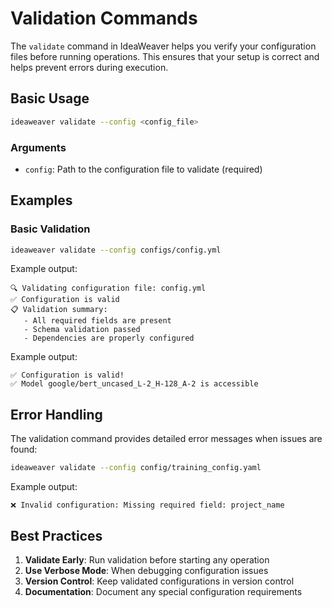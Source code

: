 # Validation Commands

The `validate` command in IdeaWeaver helps you verify your configuration files before running operations. This ensures that your setup is correct and helps prevent errors during execution.

## Basic Usage

```bash
ideaweaver validate --config <config_file>
```

### Arguments

- `config`: Path to the configuration file to validate (required)

## Examples

### Basic Validation

```bash
ideaweaver validate --config configs/config.yml
```

Example output:
```
🔍 Validating configuration file: config.yml
✅ Configuration is valid
📋 Validation summary:
   - All required fields are present
   - Schema validation passed
   - Dependencies are properly configured
```


Example output:
```
✅ Configuration is valid!
✅ Model google/bert_uncased_L-2_H-128_A-2 is accessible
```

## Error Handling

The validation command provides detailed error messages when issues are found:

```bash
ideaweaver validate --config config/training_config.yaml
```

Example output:
```
❌ Invalid configuration: Missing required field: project_name
```

## Best Practices

1. **Validate Early**: Run validation before starting any operation
2. **Use Verbose Mode**: When debugging configuration issues
3. **Version Control**: Keep validated configurations in version control
4. **Documentation**: Document any special configuration requirements 